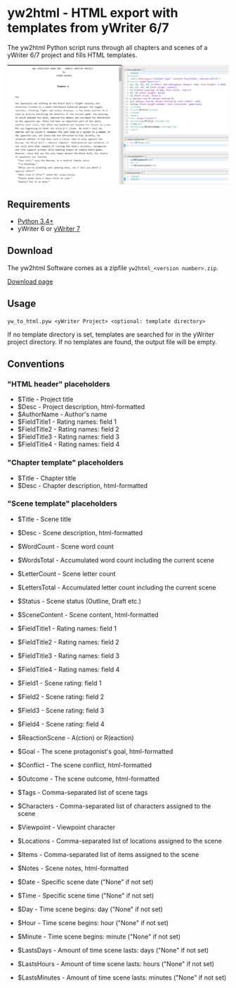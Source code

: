 # yw2html - HTML export with templates from yWriter 6/7

The yw2html Python script runs through all chapters and scenes of a yWriter 6/7 project and fills HTML templates.

![Screenshot: Example](https://raw.githubusercontent.com/peter88213/yw2html/master/docs/Screenshots/manuscript.png)

## Requirements

* [Python 3.4+](https://www.python.org)
* yWriter 6 or [yWriter 7](http://spacejock.com/yWriter7.html)

## Download

The yw2html Software comes as a zipfile `yw2html_<version number>.zip`. 

[Download page](https://github.com/peter88213/yw2html/releases/latest)


## Usage

`yw_to_html.pyw <yWriter Project> <optional: template directory>`

If no template directory is set, templates are searched for in the yWriter project directory.
If no templates are found, the output file will be empty.

## Conventions

### "HTML header" placeholders

* $Title - Project title
* $Desc - Project description, html-formatted
* $AuthorName - Author's name
* $FieldTitle1 - Rating names: field 1
* $FieldTitle2 - Rating names: field 2
* $FieldTitle3 - Rating names: field 3
* $FieldTitle4 - Rating names: field 4

### "Chapter template" placeholders

* $Title - Chapter title
* $Desc - Chapter description, html-formatted

### "Scene template" placeholders

* $Title - Scene title
* $Desc - Scene description, html-formatted
* $WordCount - Scene word count
* $WordsTotal - Accumulated word count including the current scene
* $LetterCount - Scene letter count
* $LettersTotal - Accumulated letter count including the current scene
* $Status - Scene status (Outline, Draft etc.)
* $SceneContent - Scene content, html-formatted
* $FieldTitle1 - Rating names: field 1
* $FieldTitle2 - Rating names: field 2
* $FieldTitle3 - Rating names: field 3
* $FieldTitle4 - Rating names: field 4
* $Field1 - Scene rating: field 1
* $Field2 - Scene rating: field 2
* $Field3 - Scene rating: field 3
* $Field4 - Scene rating: field 4
* $ReactionScene - A(ction) or R(eaction)
* $Goal - The scene protagonist's goal, html-formatted
* $Conflict - The scene conflict, html-formatted
* $Outcome - The scene outcome, html-formatted
* $Tags - Comma-separated list of scene tags
* $Characters - Comma-separated list of characters assigned to the scene
* $Viewpoint - Viewpoint character
* $Locations - Comma-separated list of locations assigned to the scene
* $Items - Comma-separated list of items assigned to the scene
* $Notes - Scene notes, html-formatted

* $Date - Specific scene date ("None" if not set)
* $Time - Specific scene time ("None" if not set)
* $Day - Time scene begins: day ("None" if not set)
* $Hour - Time scene begins: hour ("None" if not set)
* $Minute - Time scene begins: minute ("None" if not set)
* $LastsDays - Amount of time scene lasts: days ("None" if not set)
* $LastsHours - Amount of time scene lasts: hours ("None" if not set)
* $LastsMinutes - Amount of time scene lasts: minutes ("None" if not set)

